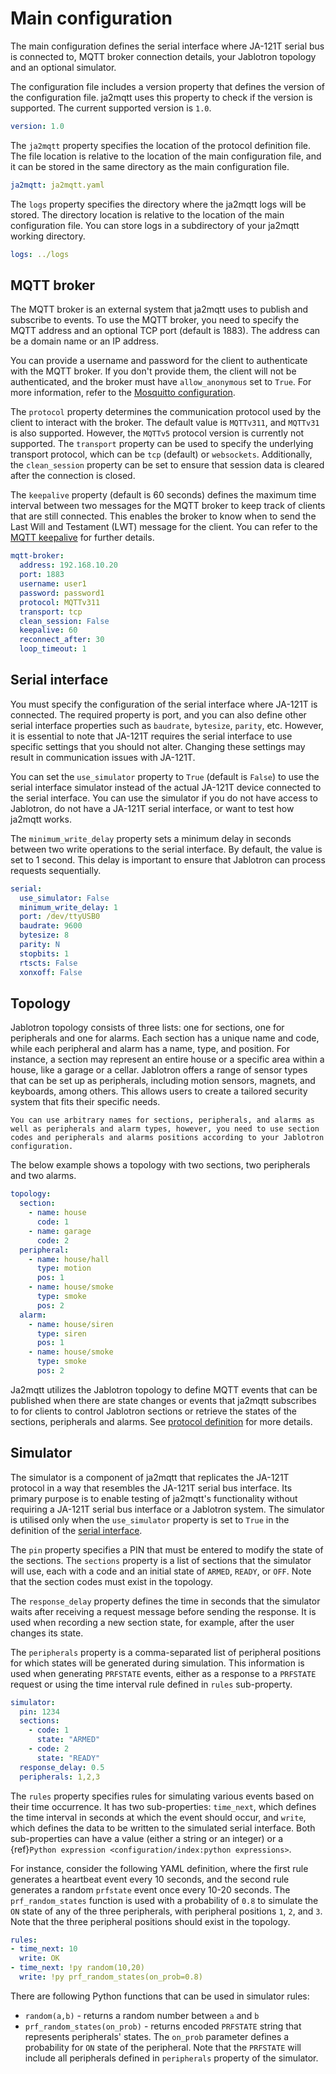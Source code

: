 # Main configuration

The main configuration defines the serial interface where JA-121T serial bus is connected to, MQTT broker connection details, your Jablotron topology and an optional simulator.

The configuration file includes a version property that defines the version of the configuration file. ja2mqtt uses this property to check if the version is supported. The current supported version is `1.0`.

```yaml nohighlight
version: 1.0
```

The `ja2mqtt` property specifies the location of the protocol definition file. The file location is relative to the location of the main configuration file, and it can be stored in the same directory as the main configuration file.

```yaml
ja2mqtt: ja2mqtt.yaml
```

The `logs` property specifies the directory where the ja2mqtt logs will be stored. The directory location is relative to the location of the main configuration file. You can store logs in a subdirectory of your ja2mqtt working directory.

```yaml
logs: ../logs
```

## MQTT broker

The MQTT broker is an external system that ja2mqtt uses to publish and subscribe to events. To use the MQTT broker, you need to specify the MQTT address and an optional TCP port (default is 1883). The address can be a domain name or an IP address.

You can provide a username and password for the client to authenticate with the MQTT broker. If you don't provide them, the client will not be authenticated, and the broker must have `allow_anonymous` set to `True`. For more information, refer to the [Mosquitto configuration](https://mosquitto.org/man/mosquitto-conf-5.html).

The `protocol` property determines the communication protocol used by the client to interact with the broker. The default value is `MQTTv311`, and `MQTTv31` is also supported. However, the `MQTTv5` protocol version is currently not supported. The `transport` property can be used to specify the underlying transport protocol, which can be `tcp` (default) or `websockets`. Additionally, the `clean_session` property can be set to ensure that session data is cleared after the connection is closed.

The `keepalive` property (default is 60 seconds) defines the maximum time interval between two messages for the MQTT broker to keep track of clients that are still connected. This enables the broker to know when to send the Last Will and Testament (LWT) message for the client. You can refer to the [MQTT keepalive](http://docs.oasis-open.org/mqtt/mqtt/v3.1.1/os/mqtt-v3.1.1-os.html#_Toc385349238) for further details.

```yaml
mqtt-broker:
  address: 192.168.10.20
  port: 1883
  username: user1
  password: password1
  protocol: MQTTv311
  transport: tcp
  clean_session: False
  keepalive: 60
  reconnect_after: 30
  loop_timeout: 1
```  

## Serial interface

You must specify the configuration of the serial interface where JA-121T is connected. The required property is port, and you can also define other serial interface properties such as `baudrate`, `bytesize`, `parity`, etc. However, it is essential to note that JA-121T requires the serial interface to use specific settings that you should not alter. Changing these settings may result in communication issues with JA-121T.

You can set the `use_simulator` property to `True` (default is `False`) to use the serial interface simulator instead of the actual JA-121T device connected to the serial interface. You can use the simulator if you do not have access to Jablotron, do not have a JA-121T serial interface, or want to test how ja2mqtt works.

The `minimum_write_delay` property sets a minimum delay in seconds between two write operations to the serial interface. By default, the value is set to 1 second. This delay is important to ensure that Jablotron can process requests sequentially.

```yaml
serial:
  use_simulator: False
  minimum_write_delay: 1
  port: /dev/ttyUSB0
  baudrate: 9600
  bytesize: 8
  parity: N
  stopbits: 1
  rtscts: False
  xonxoff: False
```

## Topology

Jablotron topology consists of three lists: one for sections, one for peripherals and one for alarms. Each section has a unique name and code, while each peripheral and alarm has a name, type, and position. For instance, a section may represent an entire house or a specific area within a house, like a garage or a cellar. Jablotron offers a range of sensor types that can be set up as peripherals, including motion sensors, magnets, and keyboards, among others. This allows users to create a tailored security system that fits their specific needs.

```{caution}
You can use arbitrary names for sections, peripherals, and alarms as well as peripherals and alarm types, however, you need to use section codes and peripherals and alarms positions according to your Jablotron configuration.
```

The below example shows a topology with two sections, two peripherals and two alarms.

```yaml
topology:
  section:
    - name: house
      code: 1
    - name: garage
      code: 2
  peripheral:
    - name: house/hall
      type: motion
      pos: 1
    - name: house/smoke
      type: smoke
      pos: 2
  alarm:
    - name: house/siren  
      type: siren 
      pos: 1
    - name: house/smoke 
      type: smoke 
      pos: 2
```

Ja2mqtt utilizes the Jablotron topology to define MQTT events that can be published when there are state changes or events that ja2mqtt subscribes to for clients to control Jablotron sections or retrieve the states of the sections, peripherals and alarms. See [protocol definition](ja2mqtt.md) for more details.

## Simulator

The simulator is a component of ja2mqtt that replicates the JA-121T protocol in a way that resembles the JA-121T serial bus interface. Its primary purpose is to enable testing of ja2mqtt's functionality without requiring a JA-121T serial bus interface or a Jablotron system. The simulator is utilised only when the `use_simulator` property is set to `True` in the definition of the [serial interface](#serial-interface).

The `pin` property specifies a PIN that must be entered to modify the state of the sections. The `sections` property is a list of sections that the simulator will use, each with a code and an initial state of `ARMED`, `READY`, or `OFF`. Note that the section codes must exist in the topology.

The `response_delay` property defines the time in seconds that the simulator waits after receiving a request message before sending the response. It is used when recording a new section state, for example, after the user changes its state.

The `peripherals` property is a comma-separated list of peripheral positions for which states will be generated during simulation. This information is used when generating `PRFSTATE` events, either as a response to a `PRFSTATE` request or using the time interval rule defined in `rules` sub-property.

```yaml
simulator:
  pin: 1234
  sections:
    - code: 1
      state: "ARMED"
    - code: 2
      state: "READY"
  response_delay: 0.5
  peripherals: 1,2,3
```

The `rules` property specifies rules for simulating various events based on their time occurrence. It has two sub-properties: `time_next`, which defines the time interval in seconds at which the event should occur, and `write`, which defines the data to be written to the simulated serial interface. Both sub-properties can have a value (either a string or an integer) or a {ref}`Python expression <configuration/index:python expressions>`.

For instance, consider the following YAML definition, where the first rule generates a heartbeat event every 10 seconds, and the second rule generates a random `prfstate` event once every 10-20 seconds. The `prf_random_states` function is used with a probability of `0.8` to simulate the `ON` state of any of the three peripherals, with peripheral positions `1`, `2`, and `3`. Note that the three peripheral positions should exist in the topology.

```yaml
rules:
- time_next: 10
  write: OK
- time_next: !py random(10,20)
  write: !py prf_random_states(on_prob=0.8)
```

There are following Python functions that can be used in simulator rules:

* `random(a,b)` - returns a random number between `a` and `b`
* `prf_random_states(on_prob)` - returns encoded `PRFSTATE` string that represents peripherals' states. The `on_prob` parameter defines a probability for `ON` state of the peripheral. Note that the `PRFSTATE` will include all peripherals defined in `peripherals` property of the simulator.
